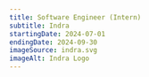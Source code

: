 ```yaml
---
title: Software Engineer (Intern)
subtitle: Indra
startingDate: 2024-07-01
endingDate: 2024-09-30
imageSource: indra.svg
imageAlt: Indra Logo
---
```

